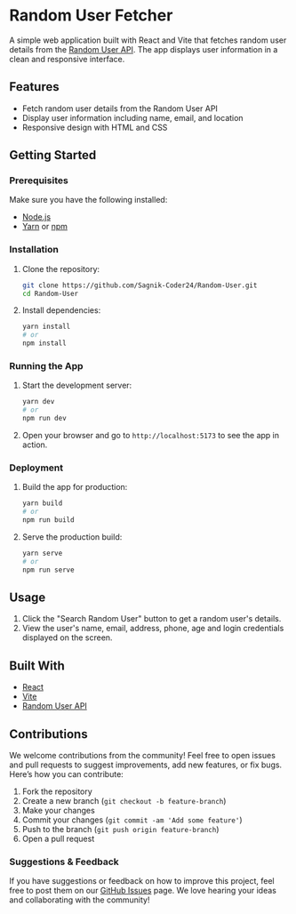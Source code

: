 # Random User Fetcher

A simple web application built with React and Vite that fetches random user details from the [Random User API](https://randomuser.me/api). The app displays user information in a clean and responsive interface.

## Features

- Fetch random user details from the Random User API
- Display user information including name, email, and location
- Responsive design with HTML and CSS

## Getting Started

### Prerequisites

Make sure you have the following installed:

- [Node.js](https://nodejs.org/)
- [Yarn](https://yarnpkg.com/) or [npm](https://www.npmjs.com/)

### Installation

1. Clone the repository:

   ```bash
   git clone https://github.com/Sagnik-Coder24/Random-User.git
   cd Random-User
   ```

2. Install dependencies:

   ```bash
   yarn install
   # or
   npm install
   ```

### Running the App

1. Start the development server:

   ```bash
   yarn dev
   # or
   npm run dev
   ```

2. Open your browser and go to `http://localhost:5173` to see the app in action.

### Deployment

1. Build the app for production:

   ```bash
   yarn build
   # or
   npm run build
   ```

2. Serve the production build:

   ```bash
   yarn serve
   # or
   npm run serve
   ```

## Usage

1. Click the "Search Random User" button to get a random user's details.
2. View the user's name, email, address, phone, age and login credentials displayed on the screen.

## Built With

- [React](https://reactjs.org/)
- [Vite](https://vitejs.dev/)
- [Random User API](https://randomuser.me/api)

## Contributions

We welcome contributions from the community! Feel free to open issues and pull requests to suggest improvements, add new features, or fix bugs. Here’s how you can contribute:

1. Fork the repository
2. Create a new branch (`git checkout -b feature-branch`)
3. Make your changes
4. Commit your changes (`git commit -am 'Add some feature'`)
5. Push to the branch (`git push origin feature-branch`)
6. Open a pull request

### Suggestions & Feedback

If you have suggestions or feedback on how to improve this project, feel free to post them on our [GitHub Issues](https://github.com/Sagnik-Coder24/Random-User/issues) page. We love hearing your ideas and collaborating with the community!
